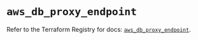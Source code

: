 # `aws_db_proxy_endpoint`

Refer to the Terraform Registry for docs: [`aws_db_proxy_endpoint`](https://registry.terraform.io/providers/hashicorp/aws/6.12.0/docs/resources/db_proxy_endpoint).
